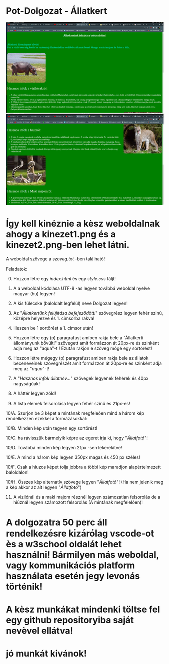 # Pot-Dolgozat - Állatkert

<img src="kinezet1.png">
<img src="kinezet2.png">

# Így kell kinéznie a kèsz weboldalnak ahogy a kinezet1.png és a kinezet2.png-ben lehet látni.

A weboldal szövege a *szoveg.txt* -ben található!

Feladatok:

0. Hozzon létre egy *index.html* és egy *style.css* fáljt!

1. A a weboldal kódolása UTF-8 -as legyen továbbá weboldal nyelve magyar (hu) legyen!

2. A kis fülecske (baloldalt legfelül) neve Dolgozat legyen!

3. Az "*Állatkertünk felújítása befejeződött!*" szövegrész legyen fehér szinű, középre helyezve és 1. cimsorba rakva!

4. Illeszen be 1 sortörést a 1. cimsor után!

5. Hozzon létre egy (p) paragrafust amiben rakja bele a "Állatkerti állományunk bővült!" szövegett amit formázzon át 20px-re és szinként adja meg az "aqua"-t ! Ezután rakjon e szöveg mőgé egy sortörést!

6. Hozzon létre mégegy (p) paragrafust amiben rakja bele az állatok beceneveinek szövegrészét amit formázzon át 20px-re és szinként adja meg az "*aqua*"-t! 

7. A "*Hasznos infok állatnév...*" szövegek legyenek fehérek és 40px nagyságúak!

8. A háttér legyen zöld!

9. A lista elemek felsorolása legyen fehér szinű és 21px-es!

10/A. Szurjon be 3 képet a mintának megfeleően mind a három kép rendelkezzen ezekkel a formázásokkal:

10/B. Minden kép után tegyen egy sortörést!

10/C. ha rávisszük bármelyik képre az egeret írja ki, hogy "*Állatfotó*"!

10/D. Továbbá minden kép legyen 21px -sen lekerekitve!

10/E. A mind a három kèp legyen 350px magas és 450 px széles!

10/F. Csak a hiuzos képet tolja jobbra a többi kép maradjon alapértelmezett baloldalon!

10/H. Összes kèp alternatív szövege legyen "*Állatfotó*"! (Ha nem jelenik meg a kèp akkor az alt legyen "*Állatfotó*")

11. A vizilónál és a maki majom résznél legyen számozatlan felsorolás de a hiúznál legyen számozott felsorolás (A mintának megfelelően)!

# A dolgozatra 50 perc áll rendelkezésre kizárólag vscode-ot ès a w3school oldalát lehet használni! Bármilyen más weboldal, vagy kommunikációs platform használata esetén jegy levonás történik!

# A kèsz munkákat mindenki töltse fel egy github repositoryiba saját nevèvel ellátva!

# jó munkát kivánok! 

